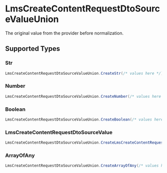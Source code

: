 # LmsCreateContentRequestDtoSourceValueUnion

The original value from the provider before normalization.


## Supported Types

### Str

```csharp
LmsCreateContentRequestDtoSourceValueUnion.CreateStr(/* values here */);
```

### Number

```csharp
LmsCreateContentRequestDtoSourceValueUnion.CreateNumber(/* values here */);
```

### Boolean

```csharp
LmsCreateContentRequestDtoSourceValueUnion.CreateBoolean(/* values here */);
```

### LmsCreateContentRequestDtoSourceValue

```csharp
LmsCreateContentRequestDtoSourceValueUnion.CreateLmsCreateContentRequestDtoSourceValue(/* values here */);
```

### ArrayOfAny

```csharp
LmsCreateContentRequestDtoSourceValueUnion.CreateArrayOfAny(/* values here */);
```
